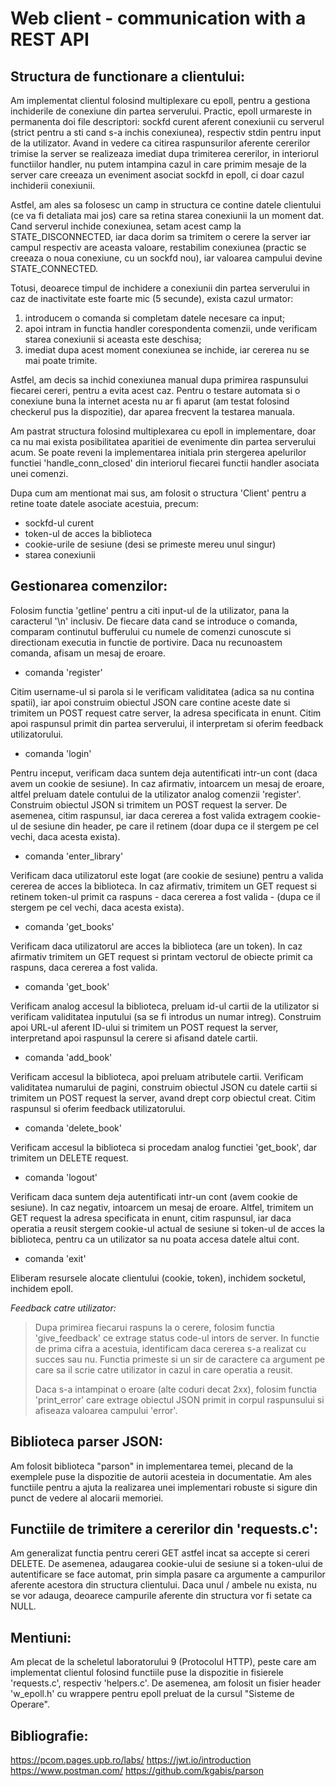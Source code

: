 
# Web client - communication with a REST API

## Structura de functionare a clientului:

Am implementat clientul folosind multiplexare cu epoll, pentru a gestiona
inchiderile de conexiune din partea serverului. Practic, epoll urmareste
in permanenta doi file descriptori: sockfd curent aferent conexiunii cu
serverul (strict pentru a sti cand s-a inchis conexiunea), respectiv stdin
pentru input de la utilizator.
Avand in vedere ca citirea raspunsurilor aferente cererilor trimise la server
se realizeaza imediat dupa trimiterea cererilor, in interiorul functiilor
handler, nu putem intampina cazul in care primim mesaje de la server care
creeaza un eveniment asociat sockfd in epoll, ci doar cazul inchiderii
conexiunii.

Astfel, am ales sa folosesc un camp in structura ce contine datele clientului
(ce va fi detaliata mai jos) care sa retina starea conexiunii la un moment dat.
Cand serverul inchide conexiunea, setam acest camp la STATE_DISCONNECTED, iar
daca dorim sa trimitem o cerere la server iar campul respectiv are aceasta
valoare, restabilim conexiunea (practic se creeaza o noua conexiune, cu un
sockfd nou), iar valoarea campului devine STATE_CONNECTED.

Totusi, deoarece timpul de inchidere a conexiunii din partea serverului in caz de
inactivitate este foarte mic (5 secunde), exista cazul urmator:

1. introducem o comanda si completam datele necesare ca input;
2. apoi intram in functia handler corespondenta comenzii, unde verificam starea
	conexiunii si aceasta este deschisa;
3. imediat dupa acest moment conexiunea se inchide, iar cererea nu se mai
	poate trimite.

Astfel, am decis sa inchid conexiunea manual dupa primirea raspunsului fiecarei
cereri, pentru a evita acest caz. Pentru o testare automata si o conexiune buna
la internet acesta nu ar fi aparut (am testat folosind checkerul pus la
dispozitie), dar aparea frecvent la testarea manuala.

Am pastrat structura folosind multiplexarea cu epoll in implementare, doar ca
nu mai exista posibilitatea aparitiei de evenimente din partea serverului acum.
Se poate reveni la implementarea initiala prin stergerea apelurilor functiei
'handle_conn_closed' din interiorul fiecarei functii handler asociata unei
comenzi.


Dupa cum am mentionat mai sus, am folosit o structura 'Client' pentru a retine
toate datele asociate acestuia, precum:
- sockfd-ul curent
- token-ul de acces la biblioteca
- cookie-urile de sesiune (desi se primeste mereu unul singur)
- starea conexiunii

## Gestionarea comenzilor:

Folosim functia 'getline' pentru a citi input-ul de la utilizator, pana la
caracterul '\n' inclusiv. De fiecare data cand se introduce o comanda,
comparam continutul bufferului cu numele de comenzi cunoscute si directionam
executia in functie de portivire. Daca nu recunoastem comanda, afisam un mesaj
de eroare.

* comanda 'register'

Citim username-ul si parola si le verificam validitatea (adica sa nu contina
spatii), iar apoi construim obiectul JSON care contine aceste date si trimitem
un POST request catre server, la adresa specificata in enunt.
Citim apoi raspunsul primit din partea serverului, il interpretam si oferim
feedback utilizatorului.

* comanda 'login'

Pentru inceput, verificam daca suntem deja autentificati intr-un cont (daca avem
un cookie de sesiune). In caz afirmativ, intoarcem un mesaj de eroare, altfel
preluam datele contului de la utilizator analog comenzii 'register'. Construim
obiectul JSON si trimitem un POST request la server.
De asemenea, citim raspunsul, iar daca cererea a fost valida extragem cookie-ul
de sesiune din header, pe care il retinem (doar dupa ce il stergem pe cel vechi,
daca acesta exista).

* comanda 'enter_library'

Verificam daca utilizatorul este logat (are cookie de sesiune) pentru a valida
cererea de acces la biblioteca. In caz afirmativ, trimitem un GET request si
retinem token-ul primit ca raspuns - daca cererea a fost valida - (dupa ce il
stergem pe cel vechi, daca acesta exista).

* comanda 'get_books'

Verificam daca utilizatorul are acces la biblioteca (are un token). In caz afirmativ
trimitem un GET request si printam vectorul de obiecte primit ca raspuns, daca
cererea a fost valida.

* comanda 'get_book'

Verificam analog accesul la biblioteca, preluam id-ul cartii de la utilizator
si verificam validitatea inputului (sa se fi introdus un numar intreg).
Construim apoi URL-ul aferent ID-ului si trimitem un POST request la server,
interpretand apoi raspunsul la cerere si afisand datele cartii.

* comanda 'add_book'

Verificam accesul la biblioteca, apoi preluam atributele cartii. Verificam
validitatea numarului de pagini, construim obiectul JSON cu datele cartii si
trimitem un POST request la server, avand drept corp obiectul creat. Citim
raspunsul si oferim feedback utilizatorului.

* comanda 'delete_book'

Verificam accesul la biblioteca si procedam analog functiei 'get_book', dar
trimitem un DELETE request.

* comanda 'logout'

Verificam daca suntem deja autentificati intr-un cont (avem cookie de sesiune).
In caz negativ, intoarcem un mesaj de eroare. Altfel, trimitem un GET request
la adresa specificata in enunt, citim raspunsul, iar daca operatia a reusit
stergem cookie-ul actual de sesiune si token-ul de acces la biblioteca, pentru
ca un utilizator sa nu poata accesa datele altui cont.

* comanda 'exit'

Eliberam resursele alocate clientului (cookie, token), inchidem socketul,
inchidem epoll.


_Feedback catre utilizator:_

> Dupa primirea fiecarui raspuns la o cerere, folosim functia 'give_feedback' ce
extrage status code-ul intors de server. In functie de prima cifra a acestuia,
identificam daca cererea s-a realizat cu succes sau nu. Functia primeste si un
sir de caractere ca argument pe care sa il scrie catre utilizator in cazul in
care operatia a reusit.
>
> Daca s-a intampinat o eroare (alte coduri decat 2xx), folosim functia
'print_error' care extrage obiectul JSON primit in corpul raspunsului si afiseaza
valoarea campului 'error'.


## Biblioteca parser JSON:

Am folosit biblioteca "parson" in implementarea temei, plecand de la exemplele
puse la dispozitie de autorii acesteia in documentatie. Am ales functiile
pentru a ajuta la realizarea unei implementari robuste si sigure din punct
de vedere al alocarii memoriei.


## Functiile de trimitere a cererilor din 'requests.c':

Am generalizat functia pentru cereri GET astfel incat sa accepte si cereri
DELETE. De asemenea, adaugarea cookie-ului de sesiune si a token-ului de
autentificare se face automat, prin simpla pasare ca argumente a campurilor
aferente acestora din structura clientului. Daca unul / ambele nu exista,
nu se vor adauga, deoarece campurile aferente din structura vor fi setate
ca NULL. 


## Mentiuni:

Am plecat de la scheletul laboratorului 9 (Protocolul HTTP), peste care am
implementat clientul folosind functiile puse la dispozitie in fisierele
'requests.c', respectiv 'helpers.c'.
De asemenea, am folosit un fisier header 'w_epoll.h' cu wrappere pentru
epoll preluat de la cursul "Sisteme de Operare".


## Bibliografie:

https://pcom.pages.upb.ro/labs/
https://jwt.io/introduction
https://www.postman.com/
https://github.com/kgabis/parson

